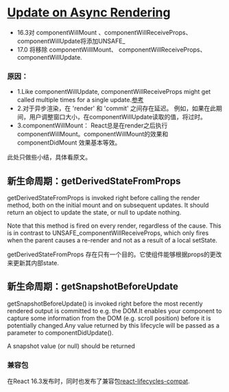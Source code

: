 # [Update on Async Rendering](https://reactjs.org/blog/2018/03/27/update-on-async-rendering.html)
* 16.3对 componentWillMount 、componentWillReceiveProps、componentWillUpdate将添加UNSAFE_
* 17.0 将移除 componentWilllMount、 componentWillReceiveProps、componentWillUpdate.

### 原因：
* 1.Like componentWillUpdate, componentWillReceiveProps might get called multiple times for a single update.[参考](side-effects-on-props-change)
* 2.对于异步渲染，在 'render' 和 'commit' 之间存在延迟。 例如，如果在此期间，用户调整窗口大小，在componentWillUpdate读取的值，将过时。
* 3.componentWillMount： React总是在render之后执行componentWillMount。componentWillMount的效果和componentDidMount 效果基本等效。

此处只做些小结，具体看原文。

## 新生命周期：getDerivedStateFromProps
getDerivedStateFromProps is invoked right before calling the render method, both on the initial mount and on subsequent updates. It should return an object to update the state, or null to update nothing.

Note that this method is fired on every render, regardless of the cause. This is in contrast to UNSAFE_componentWillReceiveProps, which only fires when the parent causes a re-render and not as a result of a local setState.

getDerivedStateFromProps 存在只有一个目的。它使组件能够根据props的更改来更新其内部state.

 

## 新生命周期：getSnapshotBeforeUpdate
getSnapshotBeforeUpdate() is invoked right before the most recently rendered output is committed to e.g. the DOM.It enables your component to capture some information from the DOM (e.g. scroll position) before it is potentially changed.Any value returned by this lifecycle will be passed as a parameter to componentDidUpdate().

A snapshot value (or null) should be returned

### 兼容包
在React 16.3发布时，同时也发布了兼容包[react-lifecycles-compat](https://github.com/reactjs/react-lifecycles-compat).